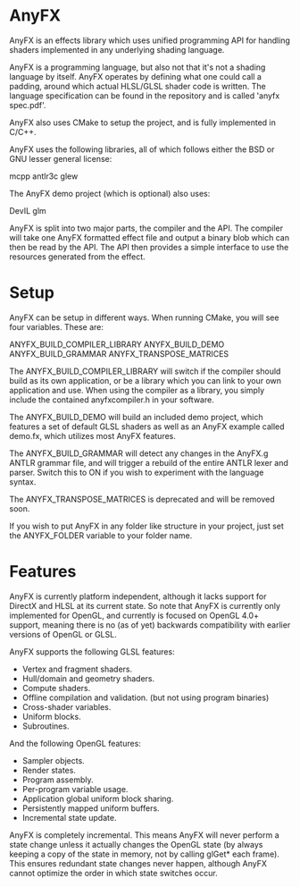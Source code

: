 AnyFX
=====

AnyFX is an effects library which uses unified programming API for handling shaders implemented in any underlying shading language.

AnyFX is a programming language, but also not that it's not a shading language by itself. AnyFX operates by defining what one could call a padding, around which actual HLSL/GLSL shader code is written. The language specification can be found in the repository and is called 'anyfx spec.pdf'.

AnyFX also uses CMake to setup the project, and is fully implemented in C/C++. 

AnyFX uses the following libraries, all of which follows either the BSD or GNU lesser general license:

mcpp
antlr3c
glew

The AnyFX demo project (which is optional) also uses:

DevIL
glm

AnyFX is split into two major parts, the compiler and the API. The compiler will take one AnyFX formatted effect file and output a binary blob which can then be read by the API. The API then provides a simple interface to use the resources generated from the effect. 

Setup
====

AnyFX can be setup in different ways. When running CMake, you will see four variables. These are:

ANYFX_BUILD_COMPILER_LIBRARY
ANYFX_BUILD_DEMO
ANYFX_BUILD_GRAMMAR
ANYFX_TRANSPOSE_MATRICES

The ANYFX_BUILD_COMPILER_LIBRARY will switch if the compiler should build as its own application, or be a library which you can link to your own application and use. When using the compiler as a library, you simply include the contained anyfxcompiler.h in your software.

The ANYFX_BUILD_DEMO will build an included demo project, which features a set of default GLSL shaders as well as an AnyFX example called demo.fx, which utilizes most AnyFX features.

The ANYFX_BUILD_GRAMMAR will detect any changes in the AnyFX.g ANTLR grammar file, and will trigger a rebuild of the entire ANTLR lexer and parser. Switch this to ON if you wish to experiment with the language syntax.

The ANYFX_TRANSPOSE_MATRICES is deprecated and will be removed soon. 

If you wish to put AnyFX in any folder like structure in your project, just set the ANYFX_FOLDER variable to your folder name. 

Features
====

AnyFX is currently platform independent, although it lacks support for DirectX and HLSL at its current state. So note that AnyFX is currently only implemented for OpenGL, and currently is focused on OpenGL 4.0+ support, meaning there is no (as of yet) backwards compatibility with earlier versions of OpenGL or GLSL.

AnyFX supports the following GLSL features:
- Vertex and fragment shaders.
- Hull/domain and geometry shaders.
- Compute shaders.
- Offline compilation and validation. (but not using program binaries)
- Cross-shader variables.
- Uniform blocks.
- Subroutines.

And the following OpenGL features:
- Sampler objects.
- Render states.
- Program assembly.
- Per-program variable usage.
- Application global uniform block sharing.
- Persistently mapped uniform buffers.
- Incremental state update.

AnyFX is completely incremental. This means AnyFX will never perform a state change unless it actually changes the OpenGL state (by always keeping a copy of the state in memory, not by calling glGet* each frame). This ensures redundant state changes never happen, although AnyFX cannot optimize the order in which state switches occur. 
